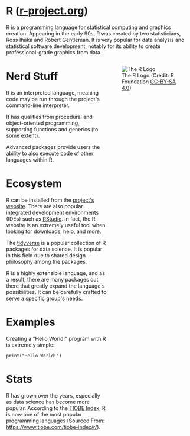 # R ([r-project.org](https://www.r-project.org/))
R is a programming language for statistical computing and graphics creation. Appearing in the early 90s, R was created by two statisticians, Ross Ihaka and Robert Gentleman. It is very popular for data analysis and statistical software development, notably for its ability to create professional-grade graphics from data.

<figure style="float: right; width:30%; height:50%; object-fit:contain;">
<img src="https://www.r-project.org/logo/Rlogo.svg" alt="The R Logo">
<figcaption>The R Logo (Credit: R Foundation <a href="https://creativecommons.org/licenses/by-sa/4.0/">CC-BY-SA 4.0</a>)</figcaption>
</figure>

# Nerd Stuff
R is an interpreted language, meaning code may be run through the project's command-line interpreter.

It has qualities from procedural and object-oriented programming, supporting functions and generics (to some extent).

Advanced packages provide users the ability to also execute code of other languages within R.

# Ecosystem
R can be installed from the [project's website](https://www.r-project.org/). There are also popular integrated development environments (IDEs) such as [RStudio](https://www.rstudio.com/categories/rstudio-ide/). In fact, the R website is an extremely useful tool when looking for downloads, help, and more.

The [tidyverse](https://www.tidyverse.org/) is a popular collection of R packages for data science. It is popular in this field due to shared design philosophy among the packages.

R is a highly extensible language, and as a result, there are many packages out there that greatly expand the language's possibilities.
It can be carefully crafted to serve a specific group's needs.

# Examples
Creating a "Hello World!" program with R is extremely simple:
```
print("Hello World!")
```

# Stats
R has grown over the years, especially as data science has become more popular. According to the [TIOBE Index](https://www.tiobe.com/tiobe-index), R is now one of the most popular programming languages (Sourced From: https://www.tiobe.com/tiobe-index/r/).
